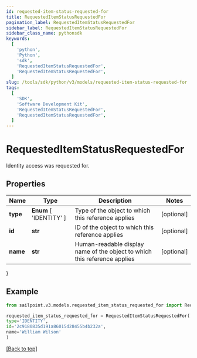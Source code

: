 ```yaml
---
id: requested-item-status-requested-for
title: RequestedItemStatusRequestedFor
pagination_label: RequestedItemStatusRequestedFor
sidebar_label: RequestedItemStatusRequestedFor
sidebar_class_name: pythonsdk
keywords:
  [
    'python',
    'Python',
    'sdk',
    'RequestedItemStatusRequestedFor',
    'RequestedItemStatusRequestedFor',
  ]
slug: /tools/sdk/python/v3/models/requested-item-status-requested-for
tags:
  [
    'SDK',
    'Software Development Kit',
    'RequestedItemStatusRequestedFor',
    'RequestedItemStatusRequestedFor',
  ]
---
```


# RequestedItemStatusRequestedFor

Identity access was requested for.

## Properties

| Name | Type | Description | Notes |
| --- | --- | --- | --- |
| **type** | **Enum** [ 'IDENTITY' ] | Type of the object to which this reference applies | [optional] |
| **id** | **str** | ID of the object to which this reference applies | [optional] |
| **name** | **str** | Human-readable display name of the object to which this reference applies | [optional] |

}

## Example

```python
from sailpoint.v3.models.requested_item_status_requested_for import RequestedItemStatusRequestedFor

requested_item_status_requested_for = RequestedItemStatusRequestedFor(
type='IDENTITY',
id='2c9180835d191a86015d28455b4b232a',
name='William Wilson'
)

```

[[Back to top]](#)
